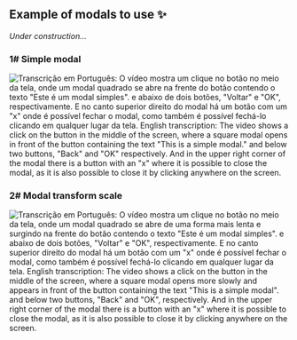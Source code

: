 ## Example of modals to use :sparkles:

_Under construction..._

### 1# Simple modal
![Transcrição em Português: O vídeo mostra um clique no botão no meio da tela, onde um modal quadrado se abre na frente do botão contendo o texto "Este é um modal simples". e abaixo de dois botões, "Voltar" e "OK", respectivamente. E no canto superior direito do modal há um botão com um "x" onde é possível fechar o modal, como também é possível fechá-lo clicando em qualquer lugar da tela. English transcription: The video shows a click on the button in the middle of the screen, where a square modal opens in front of the button containing the text "This is a simple modal." and below two buttons, "Back" and "OK" respectively. And in the upper right corner of the modal there is a button with an "x" where it is possible to close the modal, as it is also possible to close it by clicking anywhere on the screen.](https://github.com/DeboraTaveiraa/modalsjs/blob/main/assets/simple-modal.gif)

### 2# Modal transform scale
![Transcrição em Português: O vídeo mostra um clique no botão no meio da tela, onde um modal quadrado se abre de uma forma mais lenta e surgindo na frente do botão contendo o texto "Este é um modal simples". e abaixo de dois botões, "Voltar" e "OK", respectivamente. E no canto superior direito do modal há um botão com um "x" onde é possível fechar o modal, como também é possível fechá-lo clicando em qualquer lugar da tela. English transcription: The video shows a click on the button in the middle of the screen, where a square modal opens more slowly and appears in front of the button containing the text "This is a simple modal". and below two buttons, "Back" and "OK", respectively. And in the upper right corner of the modal there is a button with an "x" where it is possible to close the modal, as it is also possible to close it by clicking anywhere on the screen.](https://github.com/DeboraTaveiraa/modalsjs/blob/main/assets/modal-transform-scale.gif)